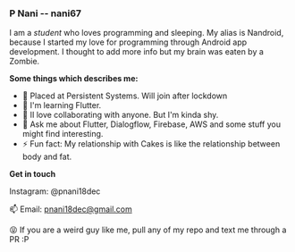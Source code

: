 
### P Nani -- nani67

I am a _student_ who loves programming and sleeping. My alias is Nandroid, because I started my love for programming through Android app development. I thought to add more info but my brain was eaten by a Zombie. 

**Some things which describes me:**

- 🔭 Placed at Persistent Systems. Will join after lockdown
- 🌱 I'm learning Flutter.
- 👯 II love collaborating with anyone. But I'm kinda shy.
- 💬 Ask me about Flutter, Dialogflow, Firebase, AWS and some stuff you might find interesting.
- ⚡ Fun fact: My relationship with Cakes is like the relationship between body and fat.

**Get in touch**

Instagram: @pnani18dec

📫 Email: pnani18dec@gmail.com

😝 If you are a weird guy like me, pull any of my repo and text me through a PR :P
